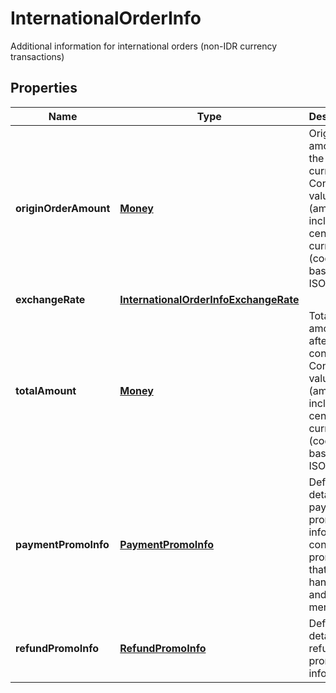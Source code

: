 

# InternationalOrderInfo

Additional information for international orders (non-IDR currency transactions)

## Properties

| Name | Type | Description | Notes |
|------------ | ------------- | ------------- | -------------|
|**originOrderAmount** | [**Money**](Money.md) | Origin order amount in the original currency. Contains value (amount including cents) and currency (code based on ISO) |  [optional] |
|**exchangeRate** | [**InternationalOrderInfoExchangeRate**](InternationalOrderInfoExchangeRate.md) |  |  [optional] |
|**totalAmount** | [**Money**](Money.md) | Total amount after conversion. Contains value (amount including cents) and currency (code based on ISO) |  [optional] |
|**paymentPromoInfo** | [**PaymentPromoInfo**](PaymentPromoInfo.md) | Define the detail of payment promo information, contains promotion that handled and set by merchant |  [optional] |
|**refundPromoInfo** | [**RefundPromoInfo**](RefundPromoInfo.md) | Define the detail of refund promo information |  [optional] |




